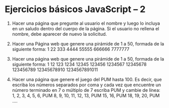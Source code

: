 # Ejercicios básicos JavaScript – 2

1. Hacer una página que pregunte al usuario el nombre y luego lo incluya en un saludo dentro del cuerpo de la página. Si el usuario no rellena el nombre, debe aparecer de nuevo la solicitud.

2. Hacer una Página web que genere una pirámide de 1 a 50, formada de la siguiente forma:
1 
22 
333 
4444 
55555 
666666 
7777777 

3. Hacer una página web que genere una pirámide de 1 a 50, formada de la siguiente forma: 
1 
12 
123 
1234 
12345 
123456 
1234567 
12345678 
123456789 
12345678910 
1234567891011 

4. Hacer una página que genere el juego del PUM hasta 100. Es decir, que escriba los números separados por coma y cada vez que encuentre un número terminado en 7 o múltiplo de 7 escriba PUM y cambie de línea:
1, 2, 3, 4, 5, 6, PUM
8, 9, 10, 11, 12, 13, PUM
15, 16, PUM
18, 19, 20, PUM
….
  
